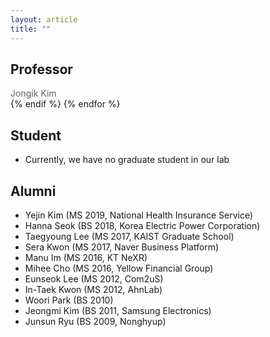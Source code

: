 ```yaml
---
layout: article
title: ""
---
```


## Professor

<div class="grid">
  <div class="cell cell--auto">
	  <div style="color: #606060; font-size: 1em;">
    Jongik Kim	
	<a href=""><i class="fa-solid fa-mailbox"></i></a>
	  </div>
  </div>
</div>

<div class="m-3"></div>
    {% endif %}
{% endfor %}


## Student
- Currently, we have no graduate student in our lab

## Alumni
- Yejin Kim (MS 2019, National Health Insurance Service)
- Hanna Seok (BS 2018, Korea Electric Power Corporation)
- Taegyoung Lee (MS 2017, KAIST Graduate School)
- Sera Kwon (MS 2017, Naver Business Platform)
- Manu Im (MS 2016, KT NeXR)
- Mihee Cho (MS 2016, Yellow Financial Group)
- Eunseok Lee (MS 2012, Com2uS)
- In-Taek Kwon (MS 2012, AhnLab)
- Woori Park (BS 2010)
- Jeongmi Kim (BS 2011, Samsung Electronics)
- Junsun Ryu (BS 2009, Nonghyup)
